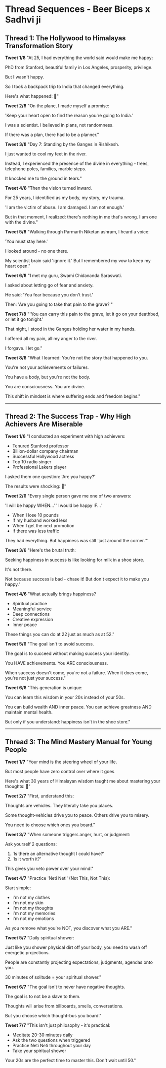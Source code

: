 # Thread Sequences - Beer Biceps x Sadhvi ji

## Thread 1: The Hollywood to Himalayas Transformation Story

**Tweet 1/8**
"At 25, I had everything the world said would make me happy:

PhD from Stanford, beautiful family in Los Angeles, prosperity, privilege.

But I wasn't happy.

So I took a backpack trip to India that changed everything.

Here's what happened: 🧵"

**Tweet 2/8**
"On the plane, I made myself a promise:

'Keep your heart open to find the reason you're going to India.'

I was a scientist. I believed in plans, not randomness.

If there was a plan, there had to be a planner."

**Tweet 3/8**
"Day 7: Standing by the Ganges in Rishikesh.

I just wanted to cool my feet in the river.

Instead, I experienced the presence of the divine in everything - trees, telephone poles, families, marble steps.

It knocked me to the ground in tears."

**Tweet 4/8**
"Then the vision turned inward.

For 25 years, I identified as my body, my story, my trauma.

'I am the victim of abuse. I am damaged. I am not enough.'

But in that moment, I realized: there's nothing in me that's wrong. I am one with the divine."

**Tweet 5/8**
"Walking through Parmarth Niketan ashram, I heard a voice:

'You must stay here.'

I looked around - no one there.

My scientist brain said 'ignore it.' But I remembered my vow to keep my heart open."

**Tweet 6/8**
"I met my guru, Swami Chidananda Saraswati.

I asked about letting go of fear and anxiety.

He said: 'You fear because you don't trust.'

Then: 'Are you going to take that pain to the grave?'"

**Tweet 7/8**
"'You can carry this pain to the grave, let it go on your deathbed, or let it go tonight.'

That night, I stood in the Ganges holding her water in my hands.

I offered all my pain, all my anger to the river.

I forgave. I let go."

**Tweet 8/8**
"What I learned: You're not the story that happened to you.

You're not your achievements or failures.

You have a body, but you're not the body.

You are consciousness. You are divine.

This shift in mindset is where suffering ends and freedom begins."

---

## Thread 2: The Success Trap - Why High Achievers Are Miserable

**Tweet 1/6**
"I conducted an experiment with high achievers:

- Tenured Stanford professor
- Billion-dollar company chairman  
- Successful Hollywood actress
- Top 10 radio singer
- Professional Lakers player

I asked them one question: 'Are you happy?'

The results were shocking: 🧵"

**Tweet 2/6**
"Every single person gave me one of two answers:

'I will be happy WHEN...'
'I would be happy IF...'

- When I lose 10 pounds
- If my husband worked less  
- When I get the next promotion
- If there was less traffic

They had everything. But happiness was still 'just around the corner.'"

**Tweet 3/6**
"Here's the brutal truth:

Seeking happiness in success is like looking for milk in a shoe store.

It's not there.

Not because success is bad - chase it! But don't expect it to make you happy."

**Tweet 4/6**
"What actually brings happiness?

- Spiritual practice
- Meaningful service  
- Deep connections
- Creative expression
- Inner peace

These things you can do at 22 just as much as at 52."

**Tweet 5/6**
"The goal isn't to avoid success.

The goal is to succeed without making success your identity.

You HAVE achievements.
You ARE consciousness.

When success doesn't come, you're not a failure.
When it does come, you're not just your success."

**Tweet 6/6**
"This generation is unique:

You can learn this wisdom in your 20s instead of your 50s.

You can build wealth AND inner peace.
You can achieve greatness AND maintain mental health.

But only if you understand: happiness isn't in the shoe store."

---

## Thread 3: The Mind Mastery Manual for Young People

**Tweet 1/7**
"Your mind is the steering wheel of your life.

But most people have zero control over where it goes.

Here's what 30 years of Himalayan wisdom taught me about mastering your thoughts: 🧵"

**Tweet 2/7**
"First, understand this:

Thoughts are vehicles. They literally take you places.

Some thought-vehicles drive you to peace.
Others drive you to misery.

You need to choose which ones you board."

**Tweet 3/7**
"When someone triggers anger, hurt, or judgment:

Ask yourself 2 questions:
1. 'Is there an alternative thought I could have?'
2. 'Is it worth it?'

This gives you veto power over your mind."

**Tweet 4/7**
"Practice 'Neti Neti' (Not This, Not This):

Start simple:
- I'm not my clothes
- I'm not my skin  
- I'm not my thoughts
- I'm not my memories
- I'm not my emotions

As you remove what you're NOT, you discover what you ARE."

**Tweet 5/7**
"Daily spiritual shower:

Just like you shower physical dirt off your body, you need to wash off energetic projections.

People are constantly projecting expectations, judgments, agendas onto you.

30 minutes of solitude = your spiritual shower."

**Tweet 6/7**
"The goal isn't to never have negative thoughts.

The goal is to not be a slave to them.

Thoughts will arise from billboards, smells, conversations.

But you choose which thought-bus you board."

**Tweet 7/7**
"This isn't just philosophy - it's practical:

- Meditate 20-30 minutes daily
- Ask the two questions when triggered  
- Practice Neti Neti throughout your day
- Take your spiritual shower

Your 20s are the perfect time to master this. Don't wait until 50."